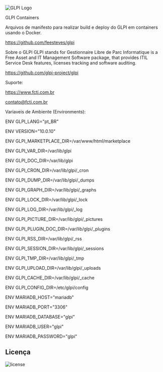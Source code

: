 ![GLPI Logo](https://raw.githubusercontent.com/glpi-project/glpi/master/pics/logos/logo-GLPI-250-black.png)

GLPI Containers

Arquivos de manifesto para realizar build e deploy do GLPI em containers usando o Docker.

https://github.com/feesteves/glpi

Sobre o GLPI
GLPI stands for Gestionnaire Libre de Parc Informatique is a Free Asset and IT Management Software package, that provides ITIL Service Desk features, licenses tracking and software auditing.

https://github.com/glpi-project/glpi

Suporte:

https://www.fcti.com.br

contato@fcti.com.br

Variaveis de Ambiente (Environments):

ENV GLPI_LANG="pt_BR"

ENV VERSION="10.0.10"

ENV GLPI_MARKETPLACE_DIR=/var/www/html/marketplace

ENV GLPI_VAR_DIR=/var/lib/glpi

ENV GLPI_DOC_DIR=/var/lib/glpi

ENV GLPI_CRON_DIR=/var/lib/glpi/\_cron

ENV GLPI_DUMP_DIR=/var/lib/glpi/\_dumps

ENV GLPI_GRAPH_DIR=/var/lib/glpi/\_graphs

ENV GLPI_LOCK_DIR=/var/lib/glpi/\_lock

ENV GLPI_LOG_DIR=/var/lib/glpi/\_log

ENV GLPI_PICTURE_DIR=/var/lib/glpi/\_pictures

ENV GLPI_PLUGIN_DOC_DIR=/var/lib/glpi/\_plugins

ENV GLPI_RSS_DIR=/var/lib/glpi/\_rss

ENV GLPI_SESSION_DIR=/var/lib/glpi/\_sessions

ENV GLPI_TMP_DIR=/var/lib/glpi/\_tmp

ENV GLPI_UPLOAD_DIR=/var/lib/glpi/\_uploads

ENV GLPI_CACHE_DIR=/var/lib/glpi/\_cache

ENV GLPI_CONFIG_DIR=/etc/glpi/config

ENV MARIADB_HOST="mariadb"

ENV MARIADB_PORT="3306"

ENV MARIADB_DATABASE="glpi"

ENV MARIADB_USER="glpi"

ENV MARIADB_PASSWORD="glpi"

## Licença

![license](https://img.shields.io/github/license/glpi-project/glpi.svg)
